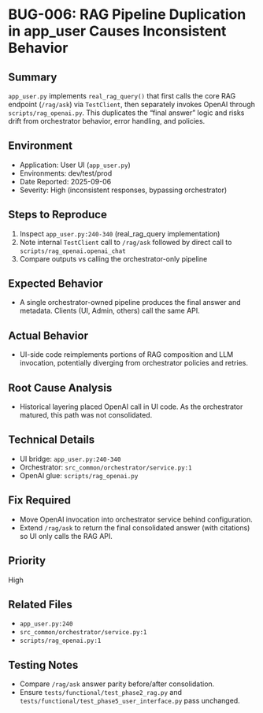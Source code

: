 # BUG-006: RAG Pipeline Duplication in app_user Causes Inconsistent Behavior

## Summary
`app_user.py` implements `real_rag_query()` that first calls the core RAG endpoint (`/rag/ask`) via `TestClient`, then separately invokes OpenAI through `scripts/rag_openai.py`. This duplicates the “final answer” logic and risks drift from orchestrator behavior, error handling, and policies.

## Environment
- Application: User UI (`app_user.py`)
- Environments: dev/test/prod
- Date Reported: 2025-09-06
- Severity: High (inconsistent responses, bypassing orchestrator)

## Steps to Reproduce
1. Inspect `app_user.py:240-340` (real_rag_query implementation)
2. Note internal `TestClient` call to `/rag/ask` followed by direct call to `scripts/rag_openai.openai_chat`
3. Compare outputs vs calling the orchestrator-only pipeline

## Expected Behavior
- A single orchestrator-owned pipeline produces the final answer and metadata. Clients (UI, Admin, others) call the same API.

## Actual Behavior
- UI-side code reimplements portions of RAG composition and LLM invocation, potentially diverging from orchestrator policies and retries.

## Root Cause Analysis
- Historical layering placed OpenAI call in UI code. As the orchestrator matured, this path was not consolidated.

## Technical Details
- UI bridge: `app_user.py:240-340`
- Orchestrator: `src_common/orchestrator/service.py:1`
- OpenAI glue: `scripts/rag_openai.py`

## Fix Required
- Move OpenAI invocation into orchestrator service behind configuration.
- Extend `/rag/ask` to return the final consolidated answer (with citations) so UI only calls the RAG API.

## Priority
High

## Related Files
- `app_user.py:240`
- `src_common/orchestrator/service.py:1`
- `scripts/rag_openai.py:1`

## Testing Notes
- Compare `/rag/ask` answer parity before/after consolidation.
- Ensure `tests/functional/test_phase2_rag.py` and `tests/functional/test_phase5_user_interface.py` pass unchanged.

